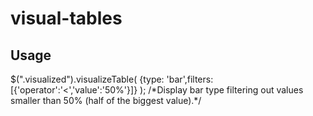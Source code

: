 visual-tables
=============

<h2>Usage</h2>
<div class="well">
    $(".visualized").visualizeTable(
        {type: 'bar',filters: [{'operator':'<','value':'50%'}]}
    );
    <span class="help-block">/*Display bar type filtering out values smaller than 50% (half of the biggest value).*/</span>
    
</div>